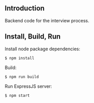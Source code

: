 ## Introduction
Backend code for the interview process.

## Install, Build, Run

Install node package dependencies:

`$ npm install`

Build:

`$ npm run build`

Run ExpressJS server:

`$ npm start`
